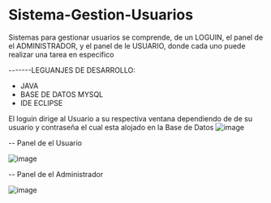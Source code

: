 # Sistema-Gestion-Usuarios
Sistemas para gestionar usuarios se comprende, de un LOGUIN, el panel de el ADMINISTRADOR, y el panel de le USUARIO, donde cada uno puede realizar una tarea en especifico

-------LEGUANJES DE DESARROLLO: 
- JAVA
- BASE DE DATOS MYSQL
- IDE ECLIPSE

El loguin dirige al Usuario a su respectiva ventana dependiendo de de su usuario y contraseña el cual esta alojado en la Base de Datos
  ![image](https://github.com/user-attachments/assets/6f01d6b9-afb6-47b0-bfed-819ddb488478)


-- Panel de el Usuario 

![image](https://github.com/user-attachments/assets/a7f08f6a-8493-4d5e-adbb-d5efde668abb)

-- Panel de el Administrador

![image](https://github.com/user-attachments/assets/0994cd62-466f-4240-8ef0-66a174a926f4)
